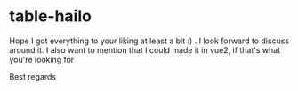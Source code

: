 # table-hailo
Hope I got everything to your liking at least a bit :) . I look forward to discuss around it. I also want to mention that I could made it in vue2, if that's what you're looking for

Best regards